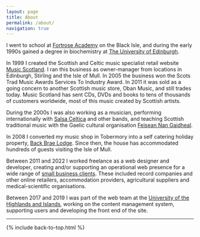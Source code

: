 ```yaml
---
layout: page    
title: About  
permalink: /about/  
navigation: true  
---
```


I went to school at [Fortrose Academy](https://www.fortroseacademy.co.uk/) on the Black Isle, and during the early 1990s gained a degree in biochemistry at [The University of Edinburgh](https://www.ed.ac.uk/).

In <time datetime="1999">1999</time> I created the Scottish and Celtic music specialist retail website [Music Scotland](https://www.musicscotland.com/).  I ran this business as owner-manager from locations in Edinburgh, Stirling and the Isle of Mull.  In <time datetime="2005">2005</time> the business won the <span itemprop="award">Scots Trad Music Awards Services To Industry Award</span>.  In <time datetime="2011">2011</time> it was sold as a going concern to another Scottish music store, Oban Music, and still trades today.  Music Scotland has sent CDs, DVDs and books to tens of thousands of customers worldwide, most of this music created by Scottish artists.

During the 2000s I was also working as a musician, performing internationally with [Salsa Celtica](https://salsaceltica.com) and other bands, and teaching Scottish traditional music with the Gaelic cultural organisation [Feisean Nan Gaidheal](https://feisean.org/).

In 2008 I converted my music shop in Tobermory into a self catering holiday property, [Back Brae Lodge](https://mull.co).  Since then, the house has accommodated hundreds of guests visiting the Isle of Mull. 

Between <time datetime="2011">2011</time> and <time datetime="2022">2022</time> I worked freelance as a web designer and developer, creating and/or supporting an operational web presence for a wide range of [small business clients](/clients).  These included record companies and other online retailers, accommodation providers, agricultural suppliers and medical-scientific organisations.

Between <time datetime="2017">2017</time> and <time datetime="2017">2019</time> I was part of the web team at the [University of the Highlands and Islands](https://www.uhi.ac.uk/en/), working on the content management system, supporting users and developing the front end of the site.

---

{% include back-to-top.html %}
